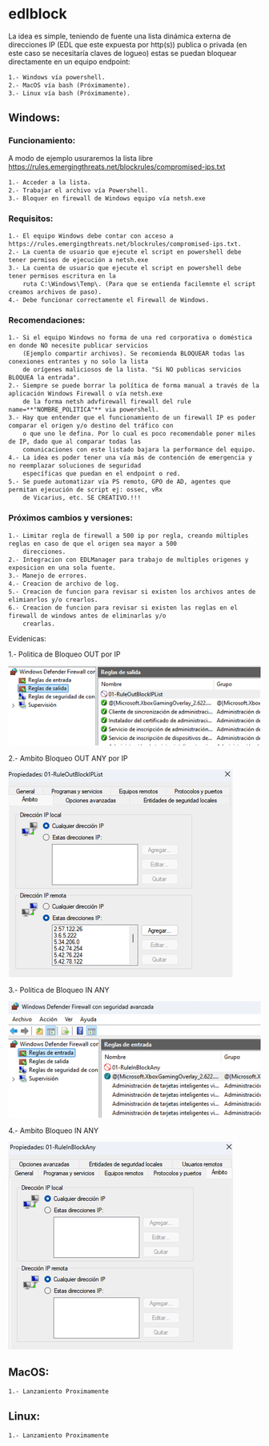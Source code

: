 # edlblock

La idea es simple, teniendo de fuente una lista dinámica externa de direcciones IP (EDL que este expuesta por http(s)) publica o privada (en este caso se necesitaría claves de logueo) estas se puedan bloquear directamente en un equipo endpoint:

    1.- Windows vía powershell.
    2.- MacOS vía bash (Próximamente).
    3.- Linux vía bash (Próximamente).

## **Windows:**

### Funcionamiento:

A modo de ejemplo usuraremos la lista libre https://rules.emergingthreats.net/blockrules/compromised-ips.txt

    1.- Acceder a la lista.
    2.- Trabajar el archivo vía Powershell.
    3.- Bloquer en firewall de Windows equipo vía netsh.exe

### Requisitos:

    1.- El equipo Windows debe contar con acceso a https://rules.emergingthreats.net/blockrules/compromised-ips.txt.
    2.- La cuenta de usuario que ejecute el script en powershell debe tener permisos de ejecución a netsh.exe 
    3.- La cuenta de usuario que ejecute el script en powershell debe tener permisos escritura en la 
        ruta C:\Windows\Temp\. (Para que se entienda facilemnte el script creamos archivos de paso).
    4.- Debe funcionar correctamente el Firewall de Windows.

### Recomendaciones:

    1.- Si el equipo Windows no forma de una red corporativa o doméstica en donde NO necesite publicar servicios
        (Ejemplo compartir archivos). Se recomienda BLOQUEAR todas las conexiones entrantes y no solo la lista
        de orígenes maliciosos de la lista. "Si NO publicas servicios BLOQUEA la entrada".
    2.- Siempre se puede borrar la política de forma manual a través de la aplicación Windows Firewall o vía netsh.exe
        de la forma netsh advfirewall firewall del rule name=**"NOMBRE_POLITICA"** via powershell.
    3.- Hay que entender que el funcionamiento de un firewall IP es poder comparar el origen y/o destino del tráfico con 
        o que uno le defina. Por lo cual es poco recomendable poner miles de IP, dado que al comparar todas las 
        comunicaciones con este listado bajara la performance del equipo.
    4.- La idea es poder tener una vía más de contención de emergencia y no reemplazar soluciones de seguridad 
        específicas que puedan en el endpoint o red.
    5.- Se puede automatizar vía PS remoto, GPO de AD, agentes que permitan ejecución de script ej: ossec, vRx 
        de Vicarius, etc. SE CREATIVO.!!!

### Próximos cambios y versiones:

    1.- Limitar regla de firewall a 500 ip por regla, creando múltiples reglas en caso de que el origen sea mayor a 500 
        direcciones.
    2.- Integracion con EDLManager para trabajo de multiples origenes y exposicion en una sola fuente.
    3.- Manejo de errores.
    4.- Creacion de archivo de log.
    5.- Creacion de funcion para revisar si existen los archivos antes de elimianrlos y/o crearlos.
    6.- Creacion de funcion para revisar si existen las reglas en el firewall de windows antes de eliminarlas y/o 
        crearlas.

Evidenicas:

1.- Politica de Bloqueo OUT por IP

![alt text](https://github.com/m4m00th/edlblock/blob/main/images/WinFW_Block_OUT_IP.png)


2.- Ambito Bloqueo OUT ANY por IP

![alt text](https://github.com/m4m00th/edlblock/blob/main/images/WinFW_Block_OUT_IP_ambito.png)


3.- Politica de Bloqueo IN ANY

![alt text](https://github.com/m4m00th/edlblock/blob/main/images/WinFW_Block_IN_all.png)


4.- Ambito Bloqueo IN ANY

![alt text](https://github.com/m4m00th/edlblock/blob/main/images/WinFW_Block_IN_all_ambito.png)



## **MacOS:**

    1.- Lanzamiento Proximamente



## **Linux:**

    1.- Lanzamiento Proximamente
